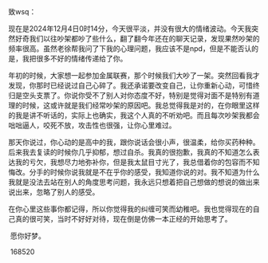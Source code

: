 致wsq：

​	现在是2024年12月4日0时14分，今天很平淡，并没有很大的情绪波动。今天我突然好奇我们以往吵架都吵了些什么，翻了翻今年还在的聊天记录，发现果然吵架的频率很高。虽然老徐帮我问了下我的心理问题，我应该不是npd，但是不能否认的是，我把很多不好的情绪传递给了你。

​	年初的时候，大家想一起参加金属联赛，那个时候我们大吵了一架。突然回看我才发现，你那时已经说过自己心碎了。我还承诺要改变自己，让你重新心动，可惜终归是空头支票了。你说你受不了别人对你态度不好，特别是觉得对面不是特别有道理的时候，这或许就是我们经常吵架的原因吧。我总觉得我是对的，在你眼里这样的我是讲不听话的，实际上也确实，我这个人真的不听劝吧。而且每次吵架我都会咄咄逼人，咬死不放，攻击性也很强，让你心里难过。

​	那天你说过，你心动的是高中的我，跟你说话会很小声，很温柔，给你买药种种。后来我去复读的时候你几乎抑郁，想过自杀。我真的很抱歉，我真的不知道怎么表达我的亏欠，我想尽力地弥补你，但是我太鼠目寸光了，我总借着你的包容而不知悔改。分手的时候你说我就是不在乎你的感受，我知道你说的对。我不知道为什么我就是没法去站在别人的角度思考问题，我永远只想着把自己想做的想说的做出来说出来，忽略了别人的感受。

​	在你心里这些事你都记得，所以你觉得我的纠缠可笑而幼稚吧。我也觉得现在的自己真的很可笑，当时不好好对待，现在倒是仿佛一本正经的开始思考了。

​	愿你好梦。

​	168520
